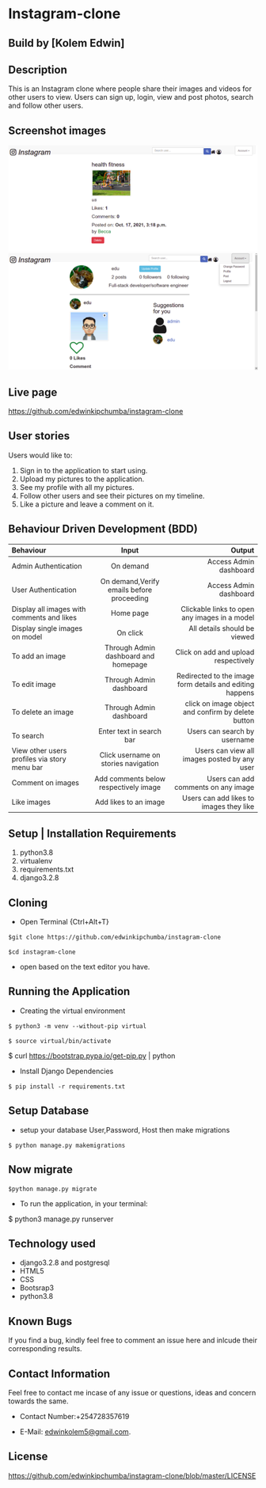 # Instagram-clone

## Build by [Kolem Edwin]

## Description

This is an Instagram clone where people share their images and videos for other users to view. Users can sign up, login, view and post photos, search and follow other users.

## Screenshot images

<img src="static/../instagram/static/images/Screenshot%20from%202021-10-17%2016-22-48.png">

<img src="static/../instagram/static/images/002.png">

## Live page

https://github.com/edwinkipchumba/instagram-clone

## User stories

Users would like to:

1. Sign in to the application to start using.
2. Upload my pictures to the application.
3. See my profile with all my pictures.
4. Follow other users and see their pictures on my timeline.
5. Like a picture and leave a comment on it.

## Behaviour Driven Development (BDD)

| Behaviour | Input | Output |
| :-----------------| :-----------------: | ------------------: |
| Admin Authentication | On demand | Access Admin dashboard |
| User Authentication | On demand,Verify emails before proceeding | Access Admin dashboard |
| Display all images with comments and likes | Home page | Clickable links to open any images in a model |
| Display single images on model | On click | All details should be viewed |
| To add an image | Through Admin dashboard and homepage | Click on add and upload respectively |
| To edit image | Through Admin dashboard | Redirected to the image form details and editing happens |
| To delete an image | Through Admin dashboard | click on image object and confirm by delete button |
| To search | Enter text in search bar | Users can search by username |
| View other users profiles via story menu bar | Click username on stories navigation | Users can view all images posted by any user |
| Comment on images | Add comments below respectively image | Users can add comments on any image |
| Like images | Add likes to an image | Users can add likes to images they like |

## Setup | Installation Requirements

1. python3.8
2. virtualenv
3. requirements.txt
4. django3.2.8

## Cloning

* Open Terminal {Ctrl+Alt+T}

```
$git clone https://github.com/edwinkipchumba/instagram-clone

```
```
$cd instagram-clone
```

* open based on the text editor you have.

## Running the Application

* Creating the virtual environment

 ```
$ python3 -m venv --without-pip virtual
```

```
$ source virtual/bin/activate
```

$ curl https://bootstrap.pypa.io/get-pip.py | python

* Install Django Dependencies

```
$ pip install -r requirements.txt
```

## Setup Database

* setup your database User,Password, Host then make migrations

```
$ python manage.py makemigrations
```

## Now migrate

```
$python manage.py migrate
```

* To run the application, in your terminal:

$ python3 manage.py runserver

## Technology used

* django3.2.8 and postgresql
* HTML5
* CSS
* Bootsrap3
* python3.8

## Known Bugs

If you find a bug, kindly feel free to comment an issue here and inlcude their corresponding results.

## Contact  Information

 Feel free to contact me incase of any issue or questions, ideas and concern towards the same.

* Contact Number:+254728357619
  
* E-Mail: edwinkolem5@gmail.com.

## License

https://github.com/edwinkipchumba/instagram-clone/blob/master/LICENSE